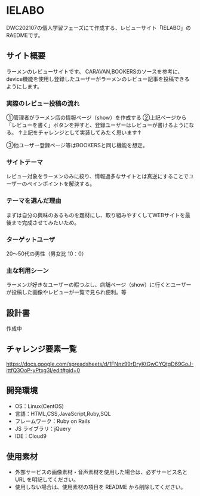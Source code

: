 ﻿# IELABO

DWC202107の個人学習フェーズにて作成する、レビューサイト「IELABO」のRAEDMEです。

## サイト概要

ラーメンのレビューサイトです。
CARAVAN,BOOKERSのソースを参考に、device機能を使用し登録したユーザーがラーメンのレビュー記事を投稿できるようにします。

### 実際のレビュー投稿の流れ

①管理者がラーメン店の情報ページ（show）を作成する
②上記ページから「レビューを書く」ボタンを押すと、登録ユーザーはレビューが書けるようになる。
↑上記をチャレンジとして実装してみたく思います↑

③他ユーザー登録ページ等はBOOKERSと同じ機能を想定。

### サイトテーマ

レビュー対象をラーメンのみに絞り、情報過多なサイトとは真逆にすることでユーザーのペインポイントを解決する。

### テーマを選んだ理由

まずは自分の興味のあるものを題材にし、取り組みやすくしてWEBサイトを最後まで完成させてみたいため。

### ターゲットユーザ

20～50代の男性（男女比 10：0）

### 主な利用シーン

ラーメンが好きなユーザーの暇つぶし、店舗ページ（show）に行くとユーザーが投稿した画像やレビューが一覧で見られ便利。等


## 設計書

作成中

## チャレンジ要素一覧

https://docs.google.com/spreadsheets/d/1FNnz99rDryKtGwCYQtgD69GoJ-ittfQ3OoP-yPtxg3I/edit#gid=0

## 開発環境


-   OS：Linux(CentOS)
-   言語：HTML,CSS,JavaScript,Ruby,SQL
-   フレームワーク：Ruby on Rails
-   JS ライブラリ：jQuery
-   IDE：Cloud9

## 使用素材

-   外部サービスの画像素材・音声素材を使用した場合は、必ずサービス名と URL を明記してください。
-   使用しない場合は、使用素材の項目を README から削除してください。
